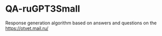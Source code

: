 # QA-ruGPT3Small
Response generation algorithm based on answers and questions on the https://otvet.mail.ru/
